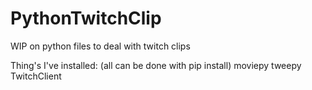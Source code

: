 # PythonTwitchClip
WIP on python files to deal with twitch clips


Thing's I've installed: (all can be done with pip install)
moviepy
tweepy
TwitchClient